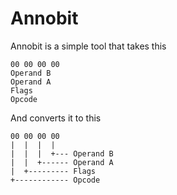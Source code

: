# Annobit

Annobit is a simple tool that takes this
```
00 00 00 00
Operand B
Operand A
Flags
Opcode
```

And converts it to this
```
00 00 00 00
|  |  |  |
|  |  |  +--- Operand B
|  |  +------ Operand A
|  +--------- Flags
+------------ Opcode
```
